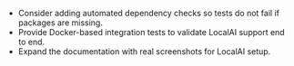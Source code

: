 - Consider adding automated dependency checks so tests do not fail if packages are missing.
- Provide Docker-based integration tests to validate LocalAI support end to end.
- Expand the documentation with real screenshots for LocalAI setup.

